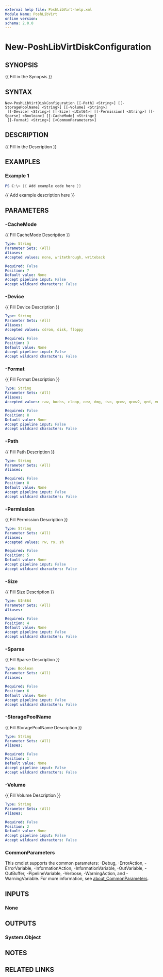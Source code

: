 ```yaml
---
external help file: PoshLibVirt-help.xml
Module Name: PoshLibVirt
online version:
schema: 2.0.0
---
```


# New-PoshLibVirtDiskConfiguration

## SYNOPSIS
{{ Fill in the Synopsis }}

## SYNTAX

```
New-PoshLibVirtDiskConfiguration [[-Path] <String>] [[-StoragePoolName] <String>] [[-Volume] <String>]
 [[-Device] <String>] [[-Size] <UInt64>] [[-Permission] <String>] [[-Sparse] <Boolean>] [[-CacheMode] <String>]
 [[-Format] <String>] [<CommonParameters>]
```

## DESCRIPTION
{{ Fill in the Description }}

## EXAMPLES

### Example 1
```powershell
PS C:\> {{ Add example code here }}
```

{{ Add example description here }}

## PARAMETERS

### -CacheMode
{{ Fill CacheMode Description }}

```yaml
Type: String
Parameter Sets: (All)
Aliases:
Accepted values: none, writethrough, writeback

Required: False
Position: 7
Default value: None
Accept pipeline input: False
Accept wildcard characters: False
```

### -Device
{{ Fill Device Description }}

```yaml
Type: String
Parameter Sets: (All)
Aliases:
Accepted values: cdrom, disk, floppy

Required: False
Position: 3
Default value: None
Accept pipeline input: False
Accept wildcard characters: False
```

### -Format
{{ Fill Format Description }}

```yaml
Type: String
Parameter Sets: (All)
Aliases:
Accepted values: raw, bochs, cloop, cow, dmg, iso, qcow, qcow2, qed, vmdk, vpc

Required: False
Position: 8
Default value: None
Accept pipeline input: False
Accept wildcard characters: False
```

### -Path
{{ Fill Path Description }}

```yaml
Type: String
Parameter Sets: (All)
Aliases:

Required: False
Position: 0
Default value: None
Accept pipeline input: False
Accept wildcard characters: False
```

### -Permission
{{ Fill Permission Description }}

```yaml
Type: String
Parameter Sets: (All)
Aliases:
Accepted values: rw, ro, sh

Required: False
Position: 5
Default value: None
Accept pipeline input: False
Accept wildcard characters: False
```

### -Size
{{ Fill Size Description }}

```yaml
Type: UInt64
Parameter Sets: (All)
Aliases:

Required: False
Position: 4
Default value: None
Accept pipeline input: False
Accept wildcard characters: False
```

### -Sparse
{{ Fill Sparse Description }}

```yaml
Type: Boolean
Parameter Sets: (All)
Aliases:

Required: False
Position: 6
Default value: None
Accept pipeline input: False
Accept wildcard characters: False
```

### -StoragePoolName
{{ Fill StoragePoolName Description }}

```yaml
Type: String
Parameter Sets: (All)
Aliases:

Required: False
Position: 1
Default value: None
Accept pipeline input: False
Accept wildcard characters: False
```

### -Volume
{{ Fill Volume Description }}

```yaml
Type: String
Parameter Sets: (All)
Aliases:

Required: False
Position: 2
Default value: None
Accept pipeline input: False
Accept wildcard characters: False
```

### CommonParameters
This cmdlet supports the common parameters: -Debug, -ErrorAction, -ErrorVariable, -InformationAction, -InformationVariable, -OutVariable, -OutBuffer, -PipelineVariable, -Verbose, -WarningAction, and -WarningVariable. For more information, see [about_CommonParameters](http://go.microsoft.com/fwlink/?LinkID=113216).

## INPUTS

### None
## OUTPUTS

### System.Object
## NOTES

## RELATED LINKS
